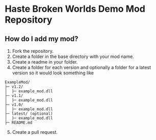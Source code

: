 
# Haste Broken Worlds Demo Mod Repository

## How do I add my mod?

 1. Fork the repository.
 2. Create a folder in the base directory with your mod name.
 3. Create a readme in your folder.
 4. Create a folder for each version and optionally a folder for a latest version so it would look something like

```
ExampleMod/
├─ v1.2/
│  ├─ example_mod.dll
├─ v1.1/
│  ├─ example_mod.dll
├─ v1.0/
│  ├─ example_mod.dll
├─ latest/ (optional)
│  ├─ example_mod.dll
├─ README.md

```

5. Create a pull request.
